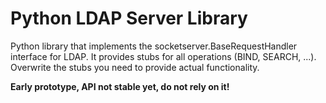 Python LDAP Server Library
==========================

Python library that implements the socketserver.BaseRequestHandler interface
for LDAP. It provides stubs for all operations (BIND, SEARCH, ...). Overwrite
the stubs you need to provide actual functionality.

**Early prototype, API not stable yet, do not rely on it!**
